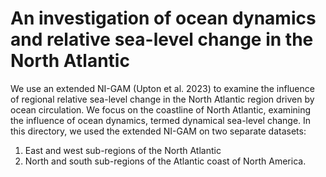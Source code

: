 # An investigation of ocean dynamics and relative sea-level change in the North Atlantic
We use an extended NI-GAM (Upton et al. 2023) to examine the influence of regional relative sea-level change in the North Atlantic region driven by ocean circulation. We focus on the coastline of North Atlantic, examining the influence of ocean dynamics, termed dynamical sea-level change. In this directory, we used the extended NI-GAM on two separate datasets:
1. East and west sub-regions of the North Atlantic
2. North and south sub-regions of the Atlantic coast of North America.

